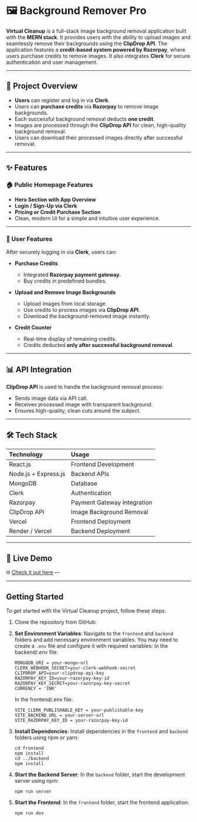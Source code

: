 # 🖼️ Background Remover Pro

**Virtual Cleanup** is a full-stack image background removal application built with the **MERN stack**. It provides users with the ability to upload images and seamlessly remove their backgrounds using the **ClipDrop API**. The application features a **credit-based system powered by Razorpay**, where users purchase credits to remove images. It also integrates **Clerk** for secure authentication and user management.

---

## 📌 Project Overview

- **Users** can register and log in via **Clerk**.
- Users can **purchase credits** via **Razorpay** to remove image backgrounds.
- Each successful background removal deducts **one credit**.
- Images are processed through the **ClipDrop API** for clean, high-quality background removal.
- Users can download their processed images directly after successful removal.

---

## ✨ Features

### 🏠 Public Homepage Features

- **Hero Section with App Overview**
- **Login / Sign-Up via Clerk**
- **Pricing or Credit Purchase Section**
- Clean, modern UI for a simple and intuitive user experience.

---

### 👤 User Features

After securely logging in via **Clerk**, users can:

- **Purchase Credits**
  - Integrated **Razorpay payment gateway**.
  - Buy credits in predefined bundles.

- **Upload and Remove Image Backgrounds**
  - Upload images from local storage.
  - Use credits to process images via **ClipDrop API**.
  - Download the background-removed image instantly.

- **Credit Counter**
  - Real-time display of remaining credits.
  - Credits deducted **only after successful background removal**.

---

## 📊 API Integration

**ClipDrop API** is used to handle the background removal process:

- Sends image data via API call.
- Receives processed image with transparent background.
- Ensures high-quality, clean cuts around the subject.

---

## 🛠️ Tech Stack

| Technology        | Usage                          |
|:-----------------|:--------------------------------|
| React.js          | Frontend Development            |
| Node.js + Express.js | Backend APIs               |
| MongoDB           | Database                        |
| Clerk             | Authentication                  |
| Razorpay          | Payment Gateway Integration     |
| ClipDrop API      | Image Background Removal        |
| Vercel            | Frontend Deployment             |
| Render / Vercel   | Backend Deployment              |

---

## 🚀 Live Demo

🌐 [Check it out here](https://visual-cleanup-oqyn.vercel.app) — 

---

## Getting Started

To get started with the Virtual Cleanup project, follow these steps:

1. Clone the repository from GitHub:

2. **Set Environment Variables**: Navigate to the `frontend` and `backend` folders and add necessary environment variables. You may need to create a `.env` file and configure it with required variables:
   In the backend/.env file:

   ```
   MONGODB_URI = your-mongo-url
   CLERK_WEBHOOK_SECRET=your-clerk-webhook-secret
   CLIPDROP_API=your-clipdrop-api-key
   RAZORPAY_KEY_ID=your-razorpay-key-id
   RAZORPAY_KEY_SECRET=your-razorpay-key-secret
   CURRENCY = 'INR'
   ```

   In the frontend/.env file:

   ```
   VITE_CLERK_PUBLISHABLE_KEY = your-publishable-key 
   VITE_BACKEND_URL = your-server-url
   VITE_RAZORPAY_KEY_ID = your-razorpay-key-id
   ```

3. **Install Dependencies**: Install dependencies in the `frontend` and `backend` folders using npm or yarn:

   ```
   cd frontend
   npm install
   cd ../backend
   npm install
   ```

4. **Start the Backend Server**: In the `backend` folder, start the development server using npm:

   ```
   npm run server
   ```

5. **Start the Frontend**: In the `frontend` folder, start the frontend application:

   ```
   npm run dev
   ```
